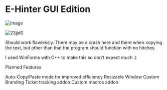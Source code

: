 # E-Hinter GUI Edition

![image](https://user-images.githubusercontent.com/67988191/197929571-aca56291-db7e-4334-bc54-2eb0e04b753b.png)

![23jjd0](https://user-images.githubusercontent.com/67988191/197929577-758922c3-c8e5-41db-a329-24487dc1ad9f.png)


Should work flawlessly. There may be a crash here and there when copying the text, but other than that the program should function with no hitches.

I used WinForms with C++ to make this so don't expect much :)

Planned Features

Auto-Copy/Paste mode for improved efficiency
Resizable Window
Custom Branding
Ticket tracking addon
Custom macros addon
